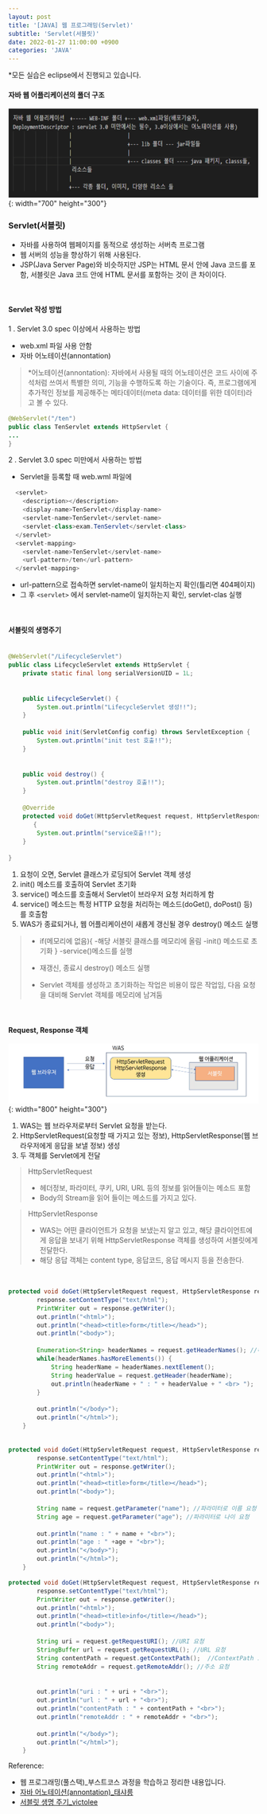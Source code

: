 ```yaml
---
layout: post
title: '[JAVA] 웹 프로그래밍(Servlet)'
subtitle: 'Servlet(서블릿)'
date: 2022-01-27 11:00:00 +0900
categories: 'JAVA'
---
```

*모든 실습은 eclipse에서 진행되고 있습니다. 

#### 자바 웹 어플리케이션의 폴더 구조
![자바 웹 어플리케이션의 구조](/img/posts/servlet/javaweb.png){: width="700" height="300"}


### Servlet(서블릿)
- 자바를 사용하여 웹페이지를 동적으로 생성하는 서버측 프로그램
- 웹 서버의 성능을 향상하기 위해 사용된다.
- JSP(Java Server Page)와 비슷하지만 JSP는 HTML 문서 안에 Java 코드를 포함, 서블릿은 Java 코드 안에 HTML 문서를 포함하는 것이 큰 차이이다.

<br>

#### Servlet 작성 방법
1 . Servlet 3.0 spec 이상에서 사용하는 방법
- web.xml 파일 사용 안함
- 자바 어노테이션(annontation)
> *어노테이션(annontation): 자바에서 사용될 때의 어노테이션은 코드 사이에 주석처럼 쓰여서 특별한 의미, 기능을 수행하도록 하는 기술이다. 즉, 프로그램에게 추가적인 정보를 제공해주는 메타데이터(meta data: 데이터를 위한 데이터)라고 볼 수 있다.

```java
@WebServlet("/ten")
public class TenServlet extends HttpServlet {
...
}
```

2 . Servlet 3.0 spec 미만에서 사용하는 방법
- Servlet을 등록할 때 web.wml 파일에
```java
  <servlet>
    <description></description>
    <display-name>TenServlet</display-name>
    <servlet-name>TenServlet</servlet-name>
    <servlet-class>exam.TenServlet</servlet-class>
  </servlet>
  <servlet-mapping>
    <servlet-name>TenServlet</servlet-name>
    <url-pattern>/ten</url-pattern>
  </servlet-mapping>
```
- url-pattern으로 접속하면 servlet-name이 일치하는지 확인(틀리면 404페이지)
- 그 후 `<servlet>` 에서 servlet-name이 일치하는지 확인, servlet-clas 실행

<br>

#### 서블릿의 생명주기

```java

@WebServlet("/LifecycleServlet")
public class LifecycleServlet extends HttpServlet {
	private static final long serialVersionUID = 1L;
       
 
    public LifecycleServlet() {
        System.out.println("LifecycleServlet 생성!!");
    }

	public void init(ServletConfig config) throws ServletException {
		System.out.println("init test 호출!!");
	}

	
	public void destroy() {
		System.out.println("destroy 호출!!");
	}

	@Override
	protected void doGet(HttpServletRequest request, HttpServletResponse response) throws ServletException, IOException
       {
		System.out.println("service호출!!");		
	}
	
}
```


1. 요청이 오면, Servlet 클래스가 로딩되어 Servlet 객체 생성
2. init() 메소드를 호출하여 Servlet 초기화
3. service() 메소드를 호출해서 Servlet이 브라우저 요청 처리하게 함
4. service() 메소드는 특정 HTTP 요청을 처리하는 메소드(doGet(), doPost() 등)를 호출함
5. WAS가 종료되거나, 웹 어플리케이션이 새롭게 갱신될 경우 destroy() 메소드 실행

> - if(메모리에 없음){
>    -해당 서블릿 클래스를 메모리에 올림
>    -init() 메소드로 초기화
>    }
>     -service()메소드를 실행
>     
> - 재갱신, 종료시 destroy() 메소드 실행
> - Servlet 객체를 생성하고 초기화하는 작업은 비용이 많은 작업임, 다음 요청을 대비해 Servlet 객체를 메모리에 남겨둠

<BR>

#### Request, Response 객체

![Request, Response 객체](/img/posts/servlet/reqres.png){: width="800" height="300"}

1. WAS는 웹 브라우저로부터 Servlet 요청을 받는다.
2. HttpServletRequest(요청할 때 가지고 있는 정보), HttpServletResponse(웹 브라우저에게 응답을 보낼 정보) 생성
3. 두 객체를 Servlet에게 전달

> HttpServletRequest
> - 헤더정보, 파라미터, 쿠키, URI, URL 등의 정보를 읽어들이는 메소드 포함
> - Body의 Stream을 읽어 들이는 메소드를 가지고 있다.

> HttpServletResponse
> - WAS는 어떤 클라이언트가 요청을 보냈는지 알고 있고, 해당 클라이언트에게 응답을 보내기 위해 HttpServletResponse 객체를 생성하여 서블릿에게 전달한다.
> - 해당 응답 객체는 content type, 응답코드, 응답 메시지 등을 전송한다.
<br>

```java
protected void doGet(HttpServletRequest request, HttpServletResponse response) throws ServletException, IOException {
		response.setContentType("text/html");
		PrintWriter out = response.getWriter();
		out.println("<html>");
		out.println("<head><title>form</title></head>");
		out.println("<body>");

		Enumeration<String> headerNames = request.getHeaderNames(); //헤더 이름 요청
		while(headerNames.hasMoreElements()) {
			String headerName = headerNames.nextElement();
			String headerValue = request.getHeader(headerName);
			out.println(headerName + " : " + headerValue + " <br> ");
		}		

		out.println("</body>");
		out.println("</html>");
	}
    
```

```java
protected void doGet(HttpServletRequest request, HttpServletResponse response) throws ServletException, IOException {
		response.setContentType("text/html");
		PrintWriter out = response.getWriter();
		out.println("<html>");
		out.println("<head><title>form</title></head>");
		out.println("<body>");

		String name = request.getParameter("name"); //파라미터로 이름 요청
		String age = request.getParameter("age"); //파라미터로 나이 요청
		
		out.println("name : " + name + "<br>");
		out.println("age : " +age + "<br>");
        out.println("</body>");
		out.println("</html>");
	}
```



```java
protected void doGet(HttpServletRequest request, HttpServletResponse response) throws ServletException, IOException {
		response.setContentType("text/html");
		PrintWriter out = response.getWriter();
		out.println("<html>");
		out.println("<head><title>info</title></head>");
		out.println("<body>");

		String uri = request.getRequestURI(); //URI 요청
		StringBuffer url = request.getRequestURL(); //URL 요청
		String contentPath = request.getContextPath();  //ContextPath 요청
		String remoteAddr = request.getRemoteAddr(); //주소 요청


		out.println("uri : " + uri + "<br>");
		out.println("url : " + url + "<br>");
		out.println("contentPath : " + contentPath + "<br>");
		out.println("remoteAddr : " + remoteAddr + "<br>");
		
		out.println("</body>");
		out.println("</html>");
	}

```



Reference:
- 웹 프로그래밍(풀스택)_부스트코스 과정을 학습하고 정리한 내용입니다.
- [자바 어노테이션(annontation)_태샤릉](https://honeyinfo7.tistory.com/56)
- [서블릿 생명 주기_victolee](https://victorydntmd.tistory.com/154)